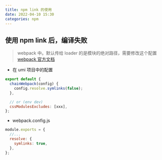 ```yaml
---
title: npm link 的使用
date: 2022-04-10 15:30
categories: npm
---
```


## 使用 npm link 后，编译失败

> webpack 中。默认传给 loader 的是模块的绝对路径，需要修改这个配置[webpack 官方文档](https://webpack.js.org/configuration/resolve/#resolvesymlinks)

- 在 umi 项目中的配置
```js config.js
export default {
  chainWebpack(config) {
    config.resolve.symlinks(false);
  },

  // or (env dev)
  cssModulesExcludes: [xxx],
};
```

- webpack.config.js
```js webpack.config.js
module.exports = {
  //...
  resolve: {
    symlinks: true,
  },
};
```

